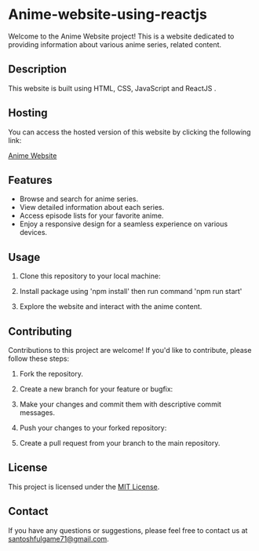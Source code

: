 # Anime-website-using-reactjs

Welcome to the Anime Website project! This is a website dedicated to providing information about various anime series, related content.

## Description

This website is built using HTML, CSS, JavaScript and ReactJS . 

## Hosting

You can access the hosted version of this website by clicking the following link:

[Anime Website](https://myanimewatchlist.netlify.app/)

## Features

- Browse and search for anime series.
- View detailed information about each series.
- Access episode lists for your favorite anime.
- Enjoy a responsive design for a seamless experience on various devices.

## Usage

1. Clone this repository to your local machine:
   
2. Install package using 'npm install' then run command 'npm run start'

3. Explore the website and interact with the anime content.

## Contributing

Contributions to this project are welcome! If you'd like to contribute, please follow these steps:

1. Fork the repository.

2. Create a new branch for your feature or bugfix:
   
3. Make your changes and commit them with descriptive commit messages.

4. Push your changes to your forked repository:

5. Create a pull request from your branch to the main repository.

## License

This project is licensed under the [MIT License](LICENSE).

## Contact

If you have any questions or suggestions, please feel free to contact us at santoshfulgame71@gmail.com.
